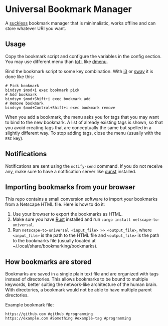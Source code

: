 # Universal Bookmark Manager

A [suckless](https://suckless.org/philosophy/) bookmark manager that is minimalistic, works offline and
can store whatever URI you want.

## Usage

Copy the bookmark script and configure the variables in the config section.
You may use different menu than [tofi](https://github.com/philj56/tofi),
like [dmenu](https://tools.suckless.org/dmenu/).

Bind the bookmark script to some key combination. With [i3](https://i3wm.org/) or [sway](https://swaywm.org/)
it is done like this:
```
# Pick bookmark
bindsym $mod+i exec bookmark pick
# Add bookmark
bindsym $mod+Shift+i exec bookmark add
# Remove bookmark
bindsym $mod+Control+Shift+i exec bookmark remove
```

When you add a bookmark, the menu asks you for tags that you may want to bind to the new bookmark.
A list of already existing tags is shown, so that you avoid creating tags that are conceptually the same
but spelled in a slightly different way.
To stop adding tags, close the menu (usually with the `ESC` key).

## Notifications

Notifications are sent using the `notify-send` command. If you do not receive any,
make sure to have a notification server like [dunst](https://dunst-project.org/) installed.

## Importing bookmarks from your browser

This repo contains a small conversion software to import your bookmarks from a Netscape HTML file.
Here is how to do it:
1. Use your browser to export the bookmarks as HTML.
2. Make sure you have [Rust](https://www.rust-lang.org/tools/install) installed and run `cargo install netscape-to-universal`.
3. Run `netscape-to-universal <input_file> >> <output_file>`, where `<input_file>` is the path to the HTML file
and `<output_file>` is the path to the bookmarks file (usually located at ~/.local/share/bookmarking/bookmarks).

## How bookmarks are stored

Bookmarks are saved in a single plain text file and are organized with tags instead of directories.
This allows bookmarks to be bound to multiple keywords,
better suiting the network-like architecture of the human brain.
With directories, a bookmark would not be able to have multiple parent directories.

Example bookmark file:
```
https://github.com #github #programming
https://example.com #Something #example-tag #programming
```
